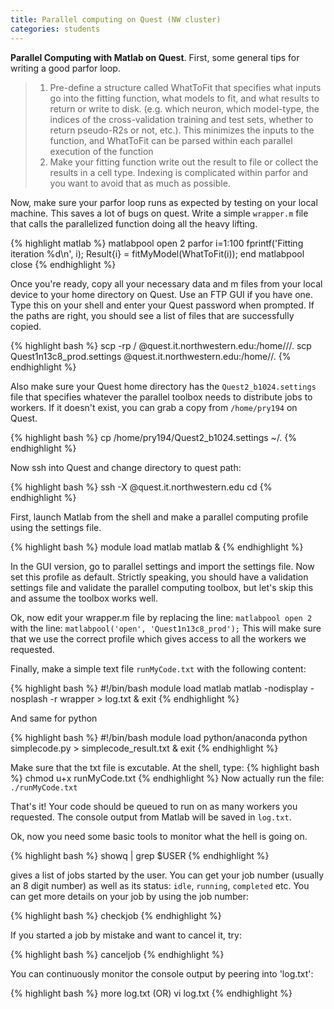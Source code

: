 ```yaml
---
title: Parallel computing on Quest (NW cluster)
categories: students
---
```



**Parallel Computing with Matlab on Quest**. First, some general tips for writing a good parfor loop.

  > 1. Pre-define a structure called WhatToFit that specifies what inputs go into the fitting function, what models to fit, and what results to return or write to disk. (e.g. which neuron, which model-type, the indices of the cross-validation training and test sets, whether to return pseudo-R2s or not, etc.). This minimizes the inputs to the function, and WhatToFit can be parsed within each parallel execution of the function<br>
  > 2. Make your fitting function write out the result to file or collect the results in a cell type. Indexing is complicated within parfor and you want to avoid that as much as possible.

Now, make sure your parfor loop runs as expected by testing on your local machine. This saves a lot of bugs on quest. Write a simple `wrapper.m` file that calls the parallelized function doing all the heavy lifting.

{% highlight matlab %}
matlabpool open 2
parfor i=1:100
fprintf('Fitting iteration %d\n', i);
Result{i} = fitMyModel(WhatToFit(i));
end
matlabpool close
{% endhighlight %}

Once you're ready, copy all your necessary data and m files from your local device to your home directory on Quest. Use an FTP GUI if you have one. Type this on your shell and enter your Quest password when prompted. If the paths are right, you should see a list of files that are successfully copied.

{% highlight bash %}
scp -rp <localpath>/<localfile> <user>@quest.it.northwestern.edu:/home/<user>/<questpath>/.
scp Quest1n13c8_prod.settings <user>@quest.it.northwestern.edu:/home/<user>/.
{% endhighlight %}

Also make sure your Quest home directory has the `Quest2_b1024.settings` file that specifies whatever the parallel toolbox needs to distribute jobs to workers. If it doesn't exist, you can grab a copy from `/home/pry194` on Quest.

{% highlight bash %}
cp /home/pry194/Quest2_b1024.settings ~/.
{% endhighlight %}

Now ssh into Quest and change directory to quest path:

{% highlight bash %}
ssh -X 	<user>@quest.it.northwestern.edu
cd <questpath>
{% endhighlight %}

First, launch Matlab from the shell and make a parallel computing profile using the settings file.

{% highlight bash %}
module load matlab
matlab &
{% endhighlight %}

In the GUI version, go to parallel settings and import the settings file. Now set this profile as default. Strictly speaking, you should have a validation settings file and validate the parallel computing toolbox, but let's skip this and assume the toolbox works well.

Ok, now edit your wrapper.m file by replacing the line: `matlabpool open 2` with the line:
`matlabpool('open', 'Quest1n13c8_prod');` This will make sure that we use the correct profile which gives access to all the workers we requested.

Finally, make a simple text file `runMyCode.txt` with the following content:

{% highlight bash %}
#!/bin/bash
module load matlab
matlab -nodisplay -nosplash -r wrapper > log.txt &
exit
{% endhighlight %}

And same for python

{% highlight bash %}
#!/bin/bash
module load python/anaconda
python simplecode.py > simplecode_result.txt &
exit
{% endhighlight %}


Make sure that the txt file is excutable. At the shell, type:
{% highlight bash %}
chmod u+x runMyCode.txt
{% endhighlight %}
Now actually run the file: `./runMyCode.txt`

That's it! Your code should be queued to run on as many workers you requested. The console output from Matlab will be saved in `log.txt`.

Ok, now you need some basic tools to monitor what the hell is going on.

{% highlight bash %}
showq | grep $USER
{% endhighlight %}

gives a list of jobs started by the user. You can get your job number (usually an 8 digit number) as well as its status: `idle`, `running`, `completed` etc. You can get more details on your job by using the job number:

{% highlight bash %}
checkjob <jobnumber>
{% endhighlight %}

If you started a job by mistake and want to cancel it, try:

{% highlight bash %}
canceljob <jobnumber>
{% endhighlight %}

You can continuously monitor the console output by peering into 'log.txt':

{% highlight bash %}
more log.txt (OR)
vi log.txt
{% endhighlight %}
